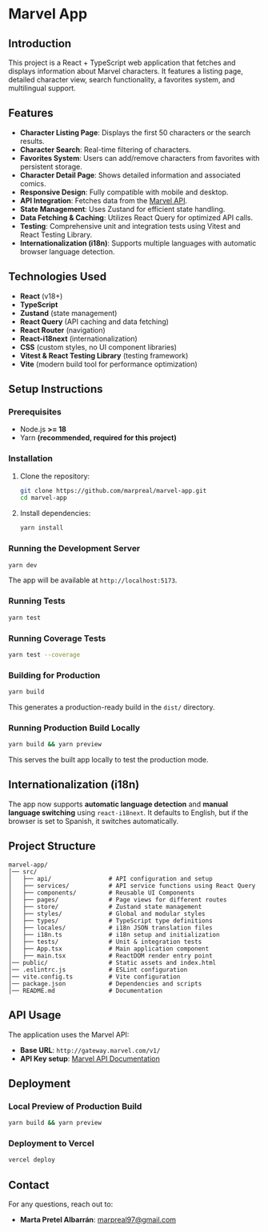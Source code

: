 # Marvel App

## Introduction
This project is a React + TypeScript web application that fetches and displays information about Marvel characters. It features a listing page, detailed character view, search functionality, a favorites system, and multilingual support.

## Features
- **Character Listing Page**: Displays the first 50 characters or the search results.
- **Character Search**: Real-time filtering of characters.
- **Favorites System**: Users can add/remove characters from favorites with persistent storage.
- **Character Detail Page**: Shows detailed information and associated comics.
- **Responsive Design**: Fully compatible with mobile and desktop.
- **API Integration**: Fetches data from the [Marvel API](https://developer.marvel.com/).
- **State Management**: Uses Zustand for efficient state handling.
- **Data Fetching & Caching**: Utilizes React Query for optimized API calls.
- **Testing**: Comprehensive unit and integration tests using Vitest and React Testing Library.
- **Internationalization (i18n)**: Supports multiple languages with automatic browser language detection.

## Technologies Used
- **React** (v18+)
- **TypeScript**
- **Zustand** (state management)
- **React Query** (API caching and data fetching)
- **React Router** (navigation)
- **React-i18next** (internationalization)
- **CSS** (custom styles, no UI component libraries)
- **Vitest & React Testing Library** (testing framework)
- **Vite** (modern build tool for performance optimization)

## Setup Instructions

### Prerequisites
- Node.js **>= 18**
- Yarn **(recommended, required for this project)**

### Installation
1. Clone the repository:
   ```sh
   git clone https://github.com/marpreal/marvel-app.git
   cd marvel-app
   ```

2. Install dependencies:
   ```sh
   yarn install
   ```

### Running the Development Server
```sh
yarn dev
```
The app will be available at `http://localhost:5173`.

### Running Tests
```sh
yarn test
```

### Running Coverage Tests
```sh
yarn test --coverage
```

### Building for Production
```sh
yarn build
```
This generates a production-ready build in the `dist/` directory.

### Running Production Build Locally
```sh
yarn build && yarn preview
```
This serves the built app locally to test the production mode.

## Internationalization (i18n)
The app now supports **automatic language detection** and **manual language switching** using `react-i18next`. It defaults to English, but if the browser is set to Spanish, it switches automatically.

## Project Structure
```
marvel-app/
│── src/
│   ├── api/                # API configuration and setup
│   ├── services/           # API service functions using React Query
│   ├── components/         # Reusable UI Components
│   ├── pages/              # Page views for different routes
│   ├── store/              # Zustand state management
│   ├── styles/             # Global and modular styles
│   ├── types/              # TypeScript type definitions
│   ├── locales/            # i18n JSON translation files
│   ├── i18n.ts             # i18n setup and initialization
│   ├── tests/              # Unit & integration tests
│   ├── App.tsx             # Main application component
│   ├── main.tsx            # ReactDOM render entry point
│── public/                 # Static assets and index.html
│── .eslintrc.js            # ESLint configuration
│── vite.config.ts          # Vite configuration
│── package.json            # Dependencies and scripts
│── README.md               # Documentation
```

## API Usage
The application uses the Marvel API:
- **Base URL**: `http://gateway.marvel.com/v1/`
- **API Key setup**: [Marvel API Documentation](https://developer.marvel.com/documentation/getting_started)

## Deployment

### Local Preview of Production Build
```sh
yarn build && yarn preview
```

### Deployment to Vercel
```sh
vercel deploy
```

## Contact
For any questions, reach out to:
- **Marta Pretel Albarrán**: marpreal97@gmail.com
